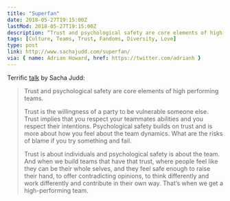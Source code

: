 ```yaml
---
title: "Superfan"
date: 2018-05-27T19:15:00Z
lastMod: 2018-05-27T19:15:00Z
description: “Trust and psychological safety are core elements of high performing teams.”
tags: [Culture, Teams, Trust, Fandoms, Diversity, Love]
type: post
link: http://www.sachajudd.com/superfan/
via: { name: Adrian Howard, href: https://twitter.com/adrianh }
---
```


Terrific [talk] by Sacha Judd:

> Trust and psychological safety are core elements of high performing teams.
>
> Trust is the willingness of a party to be vulnerable someone else. Trust
> implies that you respect your teammates abilities and you respect their
> intentions. Psychological safety builds on trust and is more about how you
> feel about the team dynamics. What are the risks of blame if you try something
> and fail. 
>
> Trust is about individuals and psychological safety is about the team. And
> when we build teams that have that trust, where people feel like they can be
> their whole selves, and they feel safe enough to raise their hand, to offer
> contradicting opinions, to think differently and work differently and
> contribute in their own way. That’s when we get a high-performing team.

  [talk]: http://www.sachajudd.com/superfan/
    "“Superfan”, a talk by Sacha Judd for Codemania 2018"
